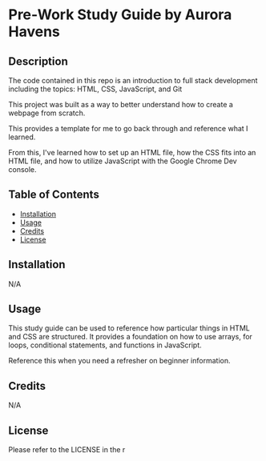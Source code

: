 # Pre-Work Study Guide by Aurora Havens

## Description
The code contained in this repo is an introduction to full stack development including the topics: HTML, CSS, JavaScript, and Git

This project was built as a way to better understand how to create a webpage from scratch.

This provides a template for me to go back through and reference what I learned. 

From this, I've learned how to set up an HTML file, how the CSS fits into an HTML file, and how to utilize JavaScript with the Google Chrome Dev console.

## Table of Contents

- [Installation](#installation)
- [Usage](#usage)
- [Credits](#credits)
- [License](#license)

## Installation
N/A

## Usage

This study guide can be used to reference how particular things in HTML and CSS are structured. It provides a foundation on how to use arrays, for loops, conditional statements, and functions in JavaScript.

Reference this when you need a refresher on beginner information.

## Credits
N/A

## License
Please refer to the LICENSE in the r
